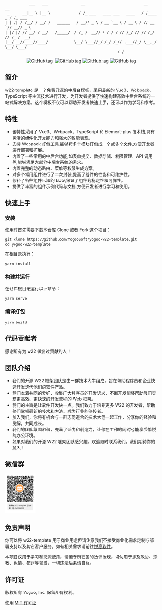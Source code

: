```shell
           ___   ___               __                           __        __
 _      __|__ \ |__ \             / /_ ___   ____ ___   ____   / /____ _ / /_ ___
| | /| / /__/ / __/ /   ______   / __// _ \ / __ `__ \ / __ \ / // __ `// __// _ \
| |/ |/ // __/ / __/   /_____/  / /_ /  __// / / / / // /_/ // // /_/ // /_ /  __/
|__/|__//____//____/            \__/ \___//_/ /_/ /_// .___//_/ \__,_/ \__/ \___/
                                                    /_/
```

<p align="center">
<a href="https://github.com/YogooSoft/yogoo-w22-template/blob/main/LICENSE"><img src="https://img.shields.io/badge/License-MIT-yellowgreen.svg" alt="GitHub tag"></a>
<a href="https://www.yogoo.net"><img src="https://img.shields.io/badge/Author-悦高软件-orange.svg" alt=""></a>
<a href=""><img src="https://img.shields.io/badge/Blog-官方博客-blue.svg" alt="GitHub tag"></a>
<a href=""><img src="https://img.shields.io/badge/Version-0.0.1-blue.svg" alt="GitHub tag"></a>
<img src="https://img.shields.io/github/last-commit/YogooSoft/yogoo-w22-template.svg" alt="GitHub tag"></a>
</p>

## 简介

w22-template 是一个免费开源的中后台模板，采用最新的 Vue3、Webpack、TypeScript 等主流技术进行开发，为开发者提供了快速构建高效中后台系统的一站式解决方案。这个模板不仅可以帮助开发者快速上手，还可以作为学习和参考。

## 特性

- 该特性采用了 Vue3、Webpack、TypeScript 和 Element-plus 技术栈,具有灵活的组件化开发能力和强大的性能表现。
- 支持 Webpack 打包工具,能够将多个模块打包成一个或多个文件,方便开发者进行部署和扩展。
- 内置了一些常用的中后台功能,如表单提交、数据存储、权限管理、API 调用等,能够满足大部分中后台系统的需求。
- 内置完整的动态路由、菜单等权限生成方案。
- 对多个常用组件进行了二次封装,提高了组件的性能和可维护性。
- 修补了各种组件已知的 BUG,保证了组件的稳定性和可靠性。
- 提供了丰富的组件示例代码与文档,方便开发者进行学习和使用。

## 快速上手

### 安装

使用时首先需要下载本仓库 Clone 或者 Fork 这个项目：

```shell
git clone https://github.com/YogooSoft/yogoo-w22-template.git
cd yogoo-w22-template
```

在根目录执行：

```shell
yarn install
```

### 构建并运行

在仓库根目录运行以下命令：

```shell
yarn serve
```

### 编译打包

```shell
yarn build
```

## 代码贡献者

感谢所有为 w22 做出过贡献的人！

## 团队介绍

- 我们的开源 W22 框架团队是由一群技术大牛组成，旨在帮助程序员和企业快速开发迭代他们的软件产品。
- 我们本着共同的爱好，收集广大程序员的开发诉求，不断开发能够帮助我们实现更高效、更快速的开发流程的 Web 框架。
- 我们的主旨是让软件开发快一点。我们致力于培养更多 W22 的开发者，帮助他们掌握最新的技术和方法，成为行业的佼佼者。
- 加入我们，你将有机会与一群志同道合的技术大佬一起工作，分享你的经验和见解，共同成长。
- 我们的团队氛围和谐，充满了活力和创造力，让你在工作的同时也能享受愉悦的办公环境。
- 如果对我们的开源 W22 框架团队感兴趣，欢迎随时联系我们。我们期待你的加入！

## 微信群

<!-- ![图片名称](resources/w22-template-QQ-QRcode.png) -->
<img src="resources/w22-template-QQ-QRcode.png" width="20%">

## 免责声明

你可以将 w22-template 用于商业用途但请注意我们不接受商业化需求定制与部署支持以及其它客户服务。如有相关需求请前往[悦高软件](https://www.yogoo.net)。

本项目仅用于学习和交流使用，请遵守所在国的法律法规，切勿用于涉及政治、宗教、色情、犯罪等领域，一切违法后果请自负。

## 许可证

版权所有 Yogoo, Inc. 保留所有权利。

使用 [MIT 许可证](/LICENSE.txt)
